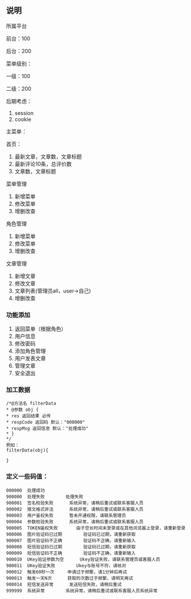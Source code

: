## 说明

所属平台

前台：100

后台：200

菜单级别：

一级：100

二级：200

后期考虑：

1. session
2. cookie

主菜单：

首页：

1. 最新文章，文章数，文章标题
2. 最新评论10条，总评价数
3. 文章数，文章标题

菜单管理

1. 新增菜单
2. 修改菜单
3. 增删改查

角色管理

1. 新增菜单
2. 修改菜单
3. 增删改查

文章管理

1. 新增文章
2. 修改文章
3. 文章列表(管理员all，user->自己)
4. 增删改查

### 功能添加

1. 返回菜单（根据角色）
2. 用户信息
3. 修改密码
4. 添加角色管理
5. 用户发表文章
6. 管理文章
7. 安全退出

### 加工数据

```
/*@方法名 filterData 
* @参数 obj {
* res 返回结果 必传
* respCode 返回码 默认："000000" 
* respMsg 返回信息 默认："处理成功" 
* }
*/
例如：
filterData(obj){

}
```

### 定义一些码值：

```
000000	处理成功		
900000	处理失败		处理失败
900001	签名校验失败		系统异常，请稍后重试或联系客服人员
900002	报文格式非法		系统异常，请稍后重试或联系客服人员
900003	用户鉴权失败		暂未开通权限，请联系管理员
900004	参数校验失败		系统异常，请稍后重试或联系客服人员
900005	TOKEN鉴权失败		由于您长时间未登录或在其他浏览器上登录，请重新登录
900006	图片验证码已过期		验证码已过期，请重新获取
900007	图片验证码不正确		验证码不正确，请重新输入
900008	短信验证码已过期		验证码已过期，请重新获取
900009	短信验证码不正确		验证码不正确，请重新输入
900010	UKey验证参数为空		Ukey验证失败，请联系管理员或客服人员
900011	UKey验证失败		Ukey与账号不符，请核对
900012	触发60秒一次		申请过于频繁，请1分钟后再试
900013	触发一天N次		获取的次数过于频繁，请明天再试
900014	短信发送异常		发送短信失败，请稍后重试
999999	系统异常		系统异常，请稍后重试或联系客服人员系统异常
```

